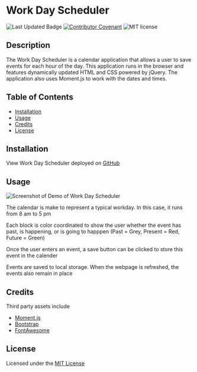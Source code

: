 # Work Day Scheduler 

![Last Updated Badge](https://img.shields.io/github/last-commit/alexbachicha/WorkDayScheduler)
[![Contributor Covenant](https://img.shields.io/badge/Contributor%20Covenant-2.0-4baaaa.svg)](code_of_conduct.md)
![MIT license](https://img.shields.io/badge/license-MIT-success)

## Description

The Work Day Scheduler is a calendar application that allows a user to save events for each hour of the day. This application runs in the browser and features dynamically updated HTML and CSS powered by jQuery. The application also uses Moment.js to work with the dates and times.

## Table of Contents

* [Installation](#installation)
* [Usage](#usage)
* [Credits](#credits)
* [License](#license)

## Installation 

View Work Day Scheduler deployed on [GitHub]()

## Usage

![Screenshot of Demo of Work Day Scheduler](WorkDayScheduler/assets/demo.png)

The calendar is make to represent a typical workday. In this case, it runs from 8 am to 5 pm 

Each block is color coordinated to show the user whether the event has past, is happening, or is going to happpen (Past = Grey, Present = Red, Future = Green)

Once the user enters an event, a save button can be clicked to store this event in the calender

Events are saved to local storage. When the webpage is refreshed, the events also remain in place

## Credits

Third party assets include

* [Moment.js](https://momentjs.com/)
* [Bootstrap](https://getboostrap.com)
* [FontAwesome](https://fontawesome.com/)

## License

Licensed under the [MIT License](license.txt)